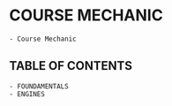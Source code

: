 
# COURSE MECHANIC

    - Course Mechanic


## TABLE OF CONTENTS

    - FOUNDAMENTALS
    - ENGINES
